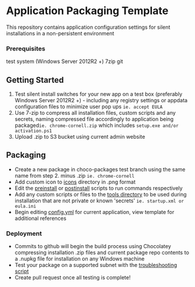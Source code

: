 # Application Packaging Template
This repository contains application configuration settings for silent installations in a non-persistent environment

### Prerequisites
test system (Windows Server 2012R2 +)
7zip
git

## Getting Started
1. Test silent install switches for your new app on a test box (preferably Windows Server 2012R2 +) - including any registry settings or appdata configuration files to minimize user pop ups ```ie. accept EULA```
2. Use 7-zip to compress all installation files, custom scripts and any secrets, naming compressed file accordingly to application being packaged```ie. chrome-cornell.zip``` which includes ```setup.exe and/or activation.ps1```
3. Upload .zip to S3 bucket using current admin website

## Packaging
* Create a new package in choco-packages test branch using the same name from step 2. minus .zip ```ie. chrome-cornell```
* Add custom icon to [icons](./icons) directory in .png format
* Edit the [preinstall](./tools/preinstall.ps1) or [postinstall](./tools/postinstall.ps1) scripts to run commands respectively
* Add any custom scripts or files to the [tools directory](./tools) to be used during installation that are not private or known 'secrets' ```ie. startup.xml or eula.ini```
* Begin editing [config.yml](./config.yml) for current application, view template for additional references

### Deployment
* Commits to github will begin the build process using Chocolatey compressing installation .zip files and current package repo contents to a .nupkg file for installation on any Windows machine
* Test your package on a supported subnet with the [troubleshooting script](./troubleshooting.ps1)
* Create pull request once all testing is complete!
